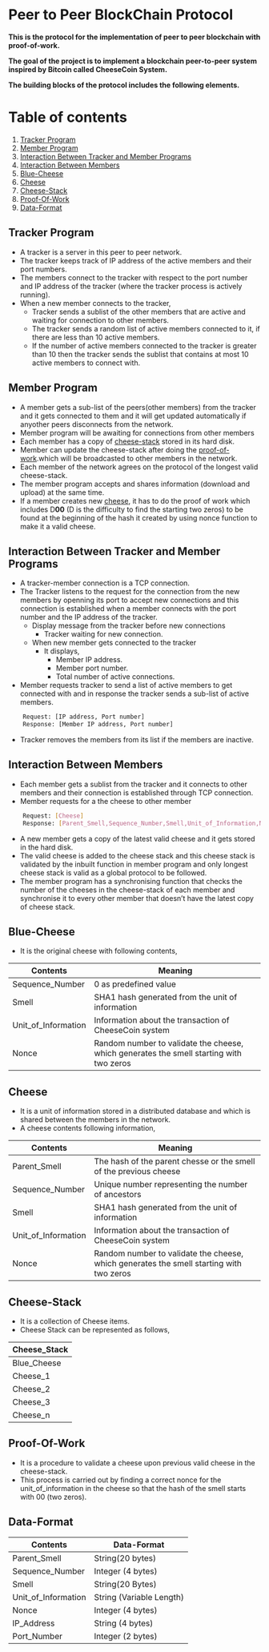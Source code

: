 # Peer to Peer BlockChain Protocol

**This is the protocol for the implementation of peer to peer blockchain with proof-of-work.**

**The goal of the project is to implement a blockchain peer-to-peer system inspired by Bitcoin called CheeseCoin System.**

**The building blocks of the protocol includes the following elements.**

# Table of contents
1. [Tracker Program](#tracker-program)
2. [Member Program](#member-program)
3. [Interaction Between Tracker and Member Programs](#interaction-between-tracker-and-member-programs)
4. [Interaction Between Members](#interaction-between-members)
5. [Blue-Cheese](#blue-cheese)
6. [Cheese](#cheese)
7. [Cheese-Stack](#cheese-stack)
8. [Proof-Of-Work](#proof-of-work)
9. [Data-Format](#data-format)

## Tracker Program
* A tracker is a server in this peer to peer network.
* The tracker keeps track of IP address of the active members and their port numbers.
* The  members connect to the tracker with respect to the port number and IP address of the tracker (where the tracker process is actively running).
* When a new member connects to the tracker, 
	* Tracker sends a sublist of the other members that are active and waiting for connection to other members. 
	* The tracker sends a random list of active members connected to it, if there are less than 10 active members.
	* If the number of active members connected to the tracker is greater than 10 then the tracker sends the sublist  that contains at most 10 active members to connect with. 

## Member Program
* A member gets a sub-list of the peers(other members) from the tracker and it gets connected to them and it will get updated automatically if anyother peers disconnects from the network.
* Member program will be awaiting for connections from other members
* Each member has a copy of [cheese-stack](#cheese-stack) stored in its hard disk.
* Member can update the cheese-stack after doing the [proof-of-work](#proof-of-work).which will be broadcasted to other members in the network.
* Each member of the network agrees on the protocol of the longest valid cheese-stack.
* The member program accepts and shares information (download and upload) at the same time.
* If a member creates new [cheese](#cheese), it has to do the proof of work which includes D**00** (D is the difficulty to find the starting two zeros) to be found at the beginning of the hash it created by using nonce function to make it a valid cheese. 

## Interaction Between Tracker and Member Programs
* A tracker-member connection is a TCP connection.
* The Tracker listens to the request for the connection from the new members by openning its port to accept new connections and this connection is established when a member connects with the port number and the IP address of the tracker.
	* Display message from the tracker before new connections
		* Tracker waiting for new connection.
	* When new member gets connected to the tracker
		* It displays,
			* Member IP address.
			* Member port number.
			* Total number of active connections.
* Member requests tracker to send a list of active members to get connected with and in response the tracker sends a sub-list of active members.

```sh
	Request: [IP address, Port number]
	Response: [Member IP address, Port number]
```

* Tracker removes the members from its list if the members are inactive. 

## Interaction Between Members
* Each member gets a sublist from the tracker and it connects to other members and their connection is established through TCP connection.
* Member requests for a the cheese to other member
```sh
	Request: [Cheese]
	Response: [Parent_Smell,Sequence_Number,Smell,Unit_of_Information,Nonce]
```
* A new member gets a copy of the latest valid cheese and it gets stored in the hard disk.
* The valid cheese is added to the cheese stack and this cheese stack is validated by the inbuilt function in member program and only longest cheese stack is valid as a global protocol to be followed.
* The member program has a synchronising function that checks the number of the cheeses in the cheese-stack of each member and synchronise it to every other member that doesn’t have the latest copy of cheese stack.

## Blue-Cheese
* It is the original cheese with following contents,

| Contents | Meaning |
| ---------|---------|
| Sequence_Number | 0 as predefined value |
| Smell | SHA1 hash generated from the unit of information|
| Unit_of_Information | Information about the transaction of CheeseCoin system |
| Nonce | Random number to validate the cheese, which generates the smell starting with two zeros |

## Cheese
* It is a unit of information stored in a distributed database and which is shared between the members in the network.
* A cheese contents following information,

| Contents | Meaning |
| ---------|---------|
| Parent_Smell | The hash of the parent chesse or the smell of the previous cheese|
| Sequence_Number | Unique number representing the number of ancestors |
| Smell | SHA1 hash generated from the unit of information |
| Unit_of_Information | Information about the transaction of CheeseCoin system |
| Nonce | Random number to validate the cheese, which generates the smell starting with two zeros |

## Cheese-Stack
* It is a collection of Cheese items.
* Cheese Stack can be represented as follows,

| Cheese_Stack |
|--------------|
| Blue_Cheese |
| Cheese_1 |
| Cheese_2 |
| Cheese_3 |
| Cheese_n |

## Proof-Of-Work
* It is a procedure to validate a cheese upon previous valid cheese in the cheese-stack.
* This process is carried out by finding a correct nonce for the unit_of_information in the cheese so that the hash of the smell starts with 00 (two zeros).

## Data-Format
| Contents | Data-Format |
| ---------|---------|
| Parent_Smell | String(20 bytes)|
| Sequence_Number | Integer (4 bytes) |
| Smell | String(20 Bytes) |
| Unit_of_Information | String (Variable Length)|
| Nonce | Integer (4 bytes) |
| IP_Address | String (4 bytes) |
| Port_Number | Integer (2 bytes) |
